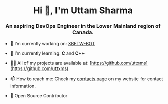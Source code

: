 <h1 align="center">Hi 👋, I'm Uttam Sharma</h1>
<h3 align="center">An aspiring DevOps Engineer in the Lower Mainland region of Canada.</h3>

- 🔭 I’m currently working on: [XBFTW-BOT](https://github.com/XBFTW/XBFTW-BOT)

- 🌱 I’m currently learning: **C** and **C++**

- 👨‍💻 All of my projects are available at: [https://github.com/uttxms](https://github.com/uttxms)

- 📫 How to reach me: Check my [contacts page](https://uttamsharma.com) on my website for contact information.

- 🕺 Open Source Contributor 
